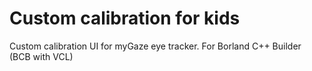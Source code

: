 # Custom calibration for kids

Custom calibration UI for myGaze eye tracker.
For Borland C++ Builder (BCB with VCL)

